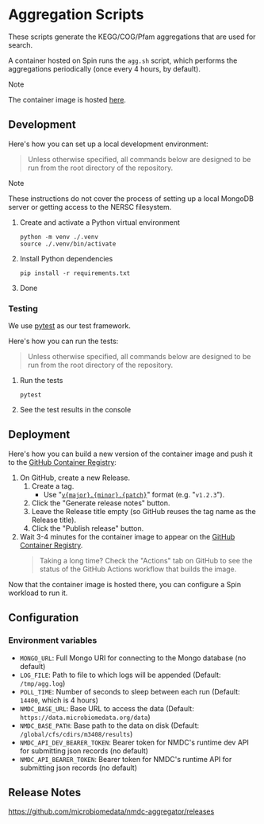 # Aggregation Scripts

These scripts generate the KEGG/COG/Pfam aggregations that are used for search.

A container hosted on Spin runs the `agg.sh` script, which performs the aggregations periodically (once every 4 hours, by default).

> [!NOTE]
> The container image is hosted [here](https://github.com/microbiomedata/nmdc-aggregator/pkgs/container/nmdc-aggregator).

## Development

Here's how you can set up a local development environment:

> Unless otherwise specified, all commands below are designed to be run from the root directory of the repository.

> [!NOTE]
> These instructions do not cover the process of setting up a local MongoDB server or getting access to the NERSC filesystem.

1. Create and activate a Python virtual environment
   ```shell
   python -m venv ./.venv
   source ./.venv/bin/activate
   ```
2. Install Python dependencies
   ```shell
   pip install -r requirements.txt
   ```
3. Done

### Testing

We use [pytest](https://docs.pytest.org/en/stable/index.html) as our test framework.

Here's how you can run the tests:

> Unless otherwise specified, all commands below are designed to be run from the root directory of the repository.

1. Run the tests
   ```shell
   pytest
   ```
2. See the test results in the console

## Deployment

Here's how you can build a new version of the container image and push it to the [GitHub Container Registry](https://github.com/microbiomedata/nmdc-aggregator/pkgs/container/nmdc-aggregator):

1. On GitHub, create a new Release.
    1. Create a tag.
       - Use "[`v{major}.{minor}.{patch}`](https://semver.org/)" format (e.g. "`v1.2.3`").
    2. Click the "Generate release notes" button.
    3. Leave the Release title empty (so GitHub reuses the tag name as the Release title).
    4. Click the "Publish release" button.
2. Wait 3-4 minutes for the container image to appear on the [GitHub Container Registry](https://github.com/microbiomedata/nmdc-aggregator/pkgs/container/nmdc-aggregator).
   > Taking a long time? Check the "Actions" tab on GitHub to see the status of the GitHub Actions workflow that builds the image.

Now that the container image is hosted there, you can configure a Spin workload to run it.

## Configuration

### Environment variables

- `MONGO_URL`: Full Mongo URI for connecting to the Mongo database (no default)
- `LOG_FILE`: Path to file to which logs will be appended (Default: `/tmp/agg.log`)
- `POLL_TIME`: Number of seconds to sleep between each run (Default: `14400`, which is 4 hours)
- `NMDC_BASE_URL`: Base URL to access the data (Default: `https://data.microbiomedata.org/data`)
- `NMDC_BASE_PATH`: Base path to the data on disk (Default: `/global/cfs/cdirs/m3408/results`)
- `NMDC_API_DEV_BEARER_TOKEN`: Bearer token for NMDC's runtime dev API for submitting json records (no default)
- `NMDC_API_BEARER_TOKEN`: Bearer token for NMDC's runtime API for submitting json records (no default)

## Release Notes

https://github.com/microbiomedata/nmdc-aggregator/releases
